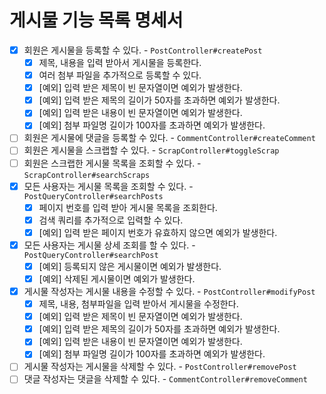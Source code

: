# 게시물 기능 목록 명세서

* [x] 회원은 게시물을 등록할 수 있다. - `PostController#createPost`
  * [x] 제목, 내용을 입력 받아서 게시물을 등록한다.
  * [x] 여러 첨부 파일을 추가적으로 등록할 수 있다. 
  * [x] [예외] 입력 받은 제목이 빈 문자열이면 예외가 발생한다.
  * [x] [예외] 입력 받은 제목의 길이가 50자를 초과하면 예외가 발생한다.
  * [x] [예외] 입력 받은 내용이 빈 문자열이면 예외가 발생한다.
  * [x] [예외] 첨부 파일명 길이가 100자를 초과하면 예외가 발생한다.
* [ ] 회원은 게시물에 댓글을 등록할 수 있다. - `CommentController#createComment`
* [ ] 회원은 게시물을 스크랩할 수 있다. - `ScrapController#toggleScrap`
* [ ] 회원은 스크랩한 게시물 목록을 조회할 수 있다. - `ScrapController#searchScraps`
* [x] 모든 사용자는 게시물 목록을 조회할 수 있다. - `PostQueryController#searchPosts`
  * [x] 페이지 번호를 입력 받아 게시물 목록을 조회한다.
  * [x] 검색 쿼리를 추가적으로 입력할 수 있다.
  * [x] [예외] 입력 받은 페이지 번호가 유효하지 않으면 예외가 발생한다.
* [x] 모든 사용자는 게시물 상세 조회를 할 수 있다. - `PostQueryController#searchPost`
  * [x] [예외] 등록되지 않은 게시물이면 예외가 발생한다.
  * [x] [예외] 삭제된 게시물이면 예외가 발생한다.
* [x] 게시물 작성자는 게시물 내용을 수정할 수 있다. - `PostController#modifyPost`
  * [x] 제목, 내용, 첨부파일을 입력 받아서 게시물을 수정한다.
  * [x] [예외] 입력 받은 제목이 빈 문자열이면 예외가 발생한다.
  * [x] [예외] 입력 받은 제목의 길이가 50자를 초과하면 예외가 발생한다.
  * [x] [예외] 입력 받은 내용이 빈 문자열이면 예외가 발생한다.
  * [x] [예외] 첨부 파일명 길이가 100자를 초과하면 예외가 발생한다.
* [ ] 게시물 작성자는 게시물을 삭제할 수 있다. - `PostController#removePost`
* [ ] 댓글 작성자는 댓글을 삭제할 수 있다. - `CommentController#removeComment`